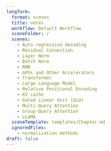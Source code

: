 ```yaml
---
longform:
  format: scenes
  title: notes
  workflow: Default Workflow
  sceneFolder: /
  scenes:
    - Auto regressive decoding
    - Residual Connection
    - Layer Norm
    - Batch Norm
    - RNN
    - GPUs and Other Accelerators
    - Transformer
    - Large Language Model
    - Relative Positional Encoding
    - KV cache
    - Gated Linear Unit (GLU)
    - Multi-Query Attention
    - Group-Query Attention
    - LLaMA
  sceneTemplate: templates/Chapter.md
  ignoredFiles:
    - normalization methods
draft: false
---
```

